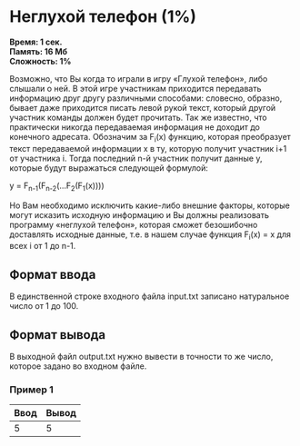 <h1 class="title">Неглухой телефон (1%)</h1>
<p><b>Время: 1 сек.<br>Память: 16 Мб<br>Сложность: 1%</b></p>
<p>Возможно, что Вы когда то играли в игру «Глухой телефон», либо слышали о ней. В этой игре участникам приходится передавать информацию друг другу различными способами: словесно, образно, бывает даже приходится писать левой рукой текст, который другой участник команды должен будет прочитать. Так же известно, что практически никогда передаваемая информация не доходит до конечного адресата. Обозначим за F<sub>i</sub>(x) функцию, которая преобразует текст передаваемой информации x в ту, которую получит участник i+1 от участника i. Тогда последний n-й участник получит данные y, которые будут выражаться следующей формулой:</p>
<p>y = F<sub>n-1</sub>(F<sub>n-2</sub>(…F<sub>2</sub>(F<sub>1</sub>(x))))</p>
<p>Но Вам необходимо исключить какие-либо внешние факторы, которые могут исказить исходную информацию и Вы должны реализовать программу «неглухой телефон», которая сможет безошибочно доставлять исходные данные, т.е. в нашем случае функция F<sub>i</sub>(x) = x для всех i от 1 до n-1.</p>
   <h2>Формат ввода</h2>
   <p>В единственной строке входного файла input.txt записано натуральное число от 1 до 100.</p>
   <h2>Формат вывода</h2>
   <p>В выходной файл output.txt нужно вывести в точности то же число, которое задано во входном файле.</p>
   <h3>Пример 1</h3>
   <table class="sample-tests">
      <thead>
         <tr>
            <th>Ввод</th>
            <th>Вывод</th>
         </tr>
      </thead>
      <tbody>
         <tr>
            <td>5
</td>
            <td>5
</td>
         </tr>
      </tbody>
   </table>
